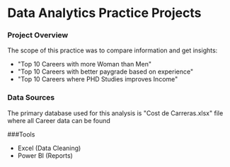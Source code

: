 
# Data Analytics Practice Projects

### Project Overview
The scope of this practice was to compare information and get insights:

- "Top 10 Careers with more Woman than Men" 
- "Top 10 Careers with better paygrade based on experience" 
- "Top 10 Careers where PHD Studies improves Income" 

### Data Sources
The primary database used for this analysis is "Cost de Carreras.xlsx" file where all Career data can be found

###Tools
- Excel (Data Cleaning)
- Power BI (Reports)
